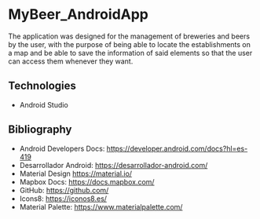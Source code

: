 # MyBeer_AndroidApp
The application was designed for the management of breweries and beers by the user, with the purpose of being able to locate the establishments on a map and be able to save the information of said elements so that the user can access them whenever they want.

## Technologies
- Android Studio

## Bibliography
- Android Developers Docs: https://developer.android.com/docs?hl=es-419
- Desarrollador Android: https://desarrollador-android.com/
- Material Design https://material.io/
- Mapbox Docs: https://docs.mapbox.com/
- GitHub: https://github.com/
- Icons8: https://iconos8.es/
- Material Palette: https://www.materialpalette.com/

